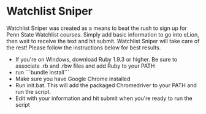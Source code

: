 Watchlist Sniper
================

Watchlist Sniper was created as a means to beat the rush to sign up for Penn State Watchlist courses.  Simply add basic information to go into eLion, then wait to receive the text and hit submit.  Watchlist Sniper will take care of the rest!  Please follow the instructions below for best results.

<ul>
<li>If you're on Windows, download Ruby 1.9.3 or higher. Be sure to associate .rb and .rbw files and add Ruby to your PATH</li>
<li> run ```bundle install```
<li>Make sure you have Google Chrome installed</li>
<li>Run init.bat.  This will add the packaged Chromedriver to your PATH and run the script.</li>
<li>Edit with your information and hit submit when you're ready to run the script</li>
<ul>
